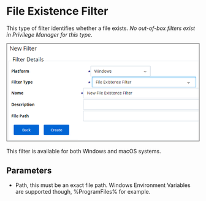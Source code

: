 [title]: # (File Existence)
[tags]: # (filter types)
[priority]: # (2)
# File Existence Filter

This type of filter identifies whether a file exists. *No out-of-box filters exist in Privilege Manager for this type*.

![File Existence Filter](images/file-existence.png)

This filter is available for both Windows and macOS systems.

## Parameters

* Path, this must be an exact file path. Windows Environment Variables are supported though, %ProgramFiles% for example.
